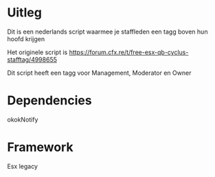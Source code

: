 # Uitleg
Dit is een nederlands script waarmee je staffleden een tagg boven hun hoofd krijgen

Het originele script is https://forum.cfx.re/t/free-esx-qb-cyclus-stafftag/4998655

Dit script heeft een tagg voor Management, Moderator en Owner

# Dependencies
okokNotify

# Framework
Esx legacy
